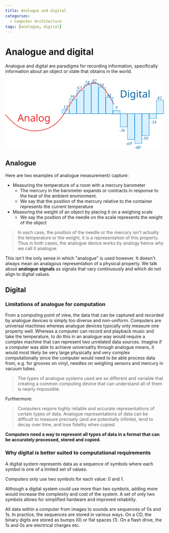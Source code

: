 ```yaml
---
title: Analogue and digital
categories:
  - Computer Architecture
tags: [analogue, digital]
---
```


# Analogue and digital

Analogue and digital are paradigms for recording information, specifically information about an object or state that obtains in the world.

![](/img/analog-digital.svg)

## Analogue

Here are two examples of analogue measurement/ capture:

- Measuring the temperature of a room with a mercury barometer
  - The mercury in the barometer expands or contracts in response to the heat of the ambient environment.
  - We say that the position of the mercury relative to the container represents the current temperature
- Measuring the weight of an object by placing it on a weighing scale
  - We say the position of the needle on the scale represents the weight of the object

> In each case, the position of the needle or the mercury isn't actually the temperature or the weight, it is a representation of this property. Thus in both cases, the analogue device works by analogy hence why we call it analogue.

This isn't the only sense in which "analogue" is used however. It doesn't always mean an analagous representation of a physical property. We talk about **analogue signals** as signals that vary continuously and which do not align to digital values.

## Digital

### Limitations of analogue for computation

From a computing point of view, the data that can be captured and recorded by analogue devices is simply too diverse and non-uniform. Computers are universal machines whereas analogue devices typically only measure one property well. Whereas a computer can record and playback music and take the temperature, to do this in an analogue way would require a complex machine that can represent two unrelated data sources. Imagine if a computer was able to achieve universality through analogue means, it would most likely be very large physically and very complex computationally since the computer would need to be able process data from, e.g. for grooves on vinyl, needles on weighing sensors and mercury in vacuum tubes.

> The types of analogue systems used are so different and variable that creating a common computing device that can understand all of them is nearly impossible.

Furthermore:

> Computers require highly reliable and accurate representations of certain types of data. Analogue representations of data can be difficult to measure precisely (and are potentially infinite), tend to decay over time, and lose fidelity when copied.

**Computers need a way to represent all types of data in a format that can be accurately processed, stored and copied.**

### Why digital is better suited to computational requirements

A digital system represents data as a sequence of symbols where each symbol is one of a limited set of values.

Computers only use two symbols for each value: 0 and 1.

Although a digital system could use more than two symbols, adding more would increase the complexity and cost of the system. A set of only two symbols allows for simplified hardware and improved reliability.

All data within a computer from images to sounds are sequences of 0s and 1s. In practice, the sequences are stored in various ways. On a CD, the binary digits are stored as bumps (0) or flat spaces (1). On a flash drive, the 1s and 0s are electrical charges etc.
